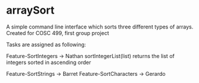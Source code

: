 # arraySort
A simple command line interface which sorts three different types of arrays. Created for COSC 499, first group project

Tasks are assigned as following:

Feature-SortIntegers -> Nathan
sortIntegerList(list) returns the list of integers sorted in ascending order

Feature-SortStrings -> Barret 
Feature-SortCharacters -> Gerardo
